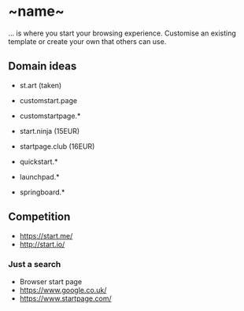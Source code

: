 # ~name~

... is where you start your browsing experience. Customise an existing template or create your own that others can use.

## Domain ideas

- st.art (taken)

- customstart.page
- customstartpage.*
- start.ninja (15EUR)
- startpage.club (16EUR)
- quickstart.*
- launchpad.*
- springboard.*

## Competition

- https://start.me/
- http://start.io/

### Just a search

- Browser start page
- https://www.google.co.uk/
- https://www.startpage.com/
